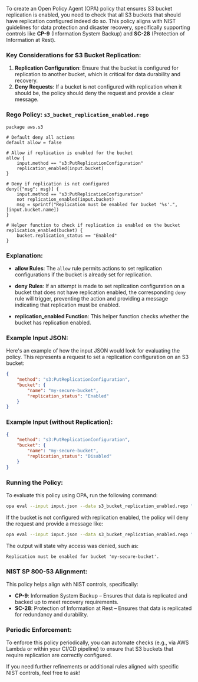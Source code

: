 To create an Open Policy Agent (OPA) policy that ensures S3 bucket replication is enabled, you need to check that all S3 buckets that should have replication configured indeed do so. This policy aligns with NIST guidelines for data protection and disaster recovery, specifically supporting controls like **CP-9** (Information System Backup) and **SC-28** (Protection of Information at Rest).

### Key Considerations for S3 Bucket Replication:
1. **Replication Configuration**: Ensure that the bucket is configured for replication to another bucket, which is critical for data durability and recovery.
2. **Deny Requests**: If a bucket is not configured with replication when it should be, the policy should deny the request and provide a clear message.

### **Rego Policy: `s3_bucket_replication_enabled.rego`**

```rego
package aws.s3

# Default deny all actions
default allow = false

# Allow if replication is enabled for the bucket
allow {
    input.method == "s3:PutReplicationConfiguration"
    replication_enabled(input.bucket)
}

# Deny if replication is not configured
deny[{"msg": msg}] {
    input.method == "s3:PutReplicationConfiguration"
    not replication_enabled(input.bucket)
    msg = sprintf("Replication must be enabled for bucket '%s'.", [input.bucket.name])
}

# Helper function to check if replication is enabled on the bucket
replication_enabled(bucket) {
    bucket.replication_status == "Enabled"
}
```

### **Explanation:**
- **allow Rules**: The `allow` rule permits actions to set replication configurations if the bucket is already set for replication.

- **deny Rules**: If an attempt is made to set replication configuration on a bucket that does not have replication enabled, the corresponding `deny` rule will trigger, preventing the action and providing a message indicating that replication must be enabled.

- **replication_enabled Function**: This helper function checks whether the bucket has replication enabled.

### **Example Input JSON:**
Here's an example of how the input JSON would look for evaluating the policy. This represents a request to set a replication configuration on an S3 bucket:

```json
{
    "method": "s3:PutReplicationConfiguration",
    "bucket": {
        "name": "my-secure-bucket",
        "replication_status": "Enabled"
    }
}
```

### **Example Input (without Replication):**
```json
{
    "method": "s3:PutReplicationConfiguration",
    "bucket": {
        "name": "my-secure-bucket",
        "replication_status": "Disabled"
    }
}
```

### **Running the Policy:**
To evaluate this policy using OPA, run the following command:

```bash
opa eval --input input.json --data s3_bucket_replication_enabled.rego "data.aws.s3.allow"
```

If the bucket is not configured with replication enabled, the policy will deny the request and provide a message like:

```bash
opa eval --input input.json --data s3_bucket_replication_enabled.rego "data.aws.s3.deny"
```

The output will state why access was denied, such as:

```
Replication must be enabled for bucket 'my-secure-bucket'.
```

### **NIST SP 800-53 Alignment:**
This policy helps align with NIST controls, specifically:
- **CP-9**: Information System Backup – Ensures that data is replicated and backed up to meet recovery requirements.
- **SC-28**: Protection of Information at Rest – Ensures that data is replicated for redundancy and durability.

### **Periodic Enforcement:**
To enforce this policy periodically, you can automate checks (e.g., via AWS Lambda or within your CI/CD pipeline) to ensure that S3 buckets that require replication are correctly configured.

If you need further refinements or additional rules aligned with specific NIST controls, feel free to ask!
